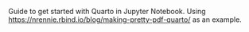 Guide to get started with Quarto in Jupyter Notebook. Using https://nrennie.rbind.io/blog/making-pretty-pdf-quarto/ as an example.
